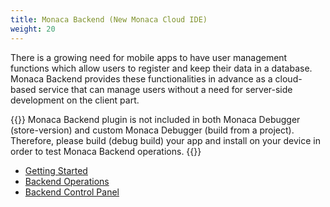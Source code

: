 ```yaml
---
title: Monaca Backend (New Monaca Cloud IDE)
weight: 20
---
```


There is a growing need for mobile apps to have user management
functions which allow users to register and keep their data in a
database. Monaca Backend provides these functionalities in advance as a
cloud-based service that can manage users without a need for server-side
development on the client part.

{{<note>}}
    Monaca Backend plugin is not included in both Monaca Debugger (store-version) and custom Monaca Debugger (build from a project). Therefore, please build (debug build) your app and install on your device in order to test Monaca Backend operations.
{{</note>}}

- [Getting Started](getting_started)
- [Backend Operations](backend_operations)
- [Backend Control Panel](control_panel)



